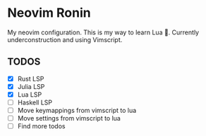 # Neovim Ronin

My neovim configuration. This is my way to learn Lua 🌙. Currently underconstruction and using Vimscript.

## TODOS

- [x] Rust LSP
- [x] Julia LSP
- [x] Lua LSP
- [ ] Haskell LSP
- [ ] Move keymappings from vimscript to lua
- [ ] Move settings from vimscript to lua
- [ ] Find more todos
